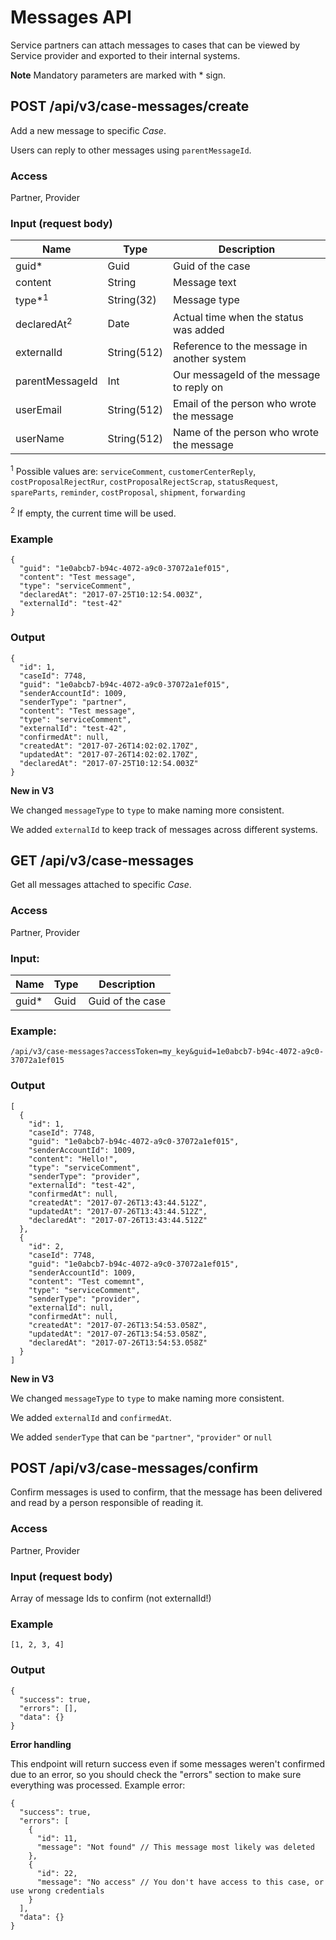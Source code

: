 # Messages API

Service partners can attach messages to cases that can be viewed by
Service provider and exported to their internal systems.

**Note** Mandatory parameters are marked with \* sign.

## POST /api/v3/case-messages/create

Add a new message to specific *Case*. 

Users can reply to other messages using `parentMessageId`.

### Access

Partner, Provider

### Input (request body)


| Name                   | Type         | Description                                |
|------------------------|--------------|--------------------------------------------|
| guid\*                 | Guid         | Guid of the case                           |
| content                | String       | Message text                               |
| type\*<sup>1</sup>     | String(32)   | Message type                               |
| declaredAt<sup>2</sup> | Date         | Actual time when the status was added      |
| externalId             | String(512)  | Reference to the message in another system |
| parentMessageId        | Int          | Our messageId of the message to reply on   |
| userEmail              | String(512)  | Email of the person who wrote the message  |
| userName               | String(512)  | Name of the person who wrote the message   |

<sup>1</sup> Possible values are: `serviceComment`, `customerCenterReply`, `costProposalRejectRur`, `costProposalRejectScrap`, `statusRequest`, `spareParts`, `reminder`, `costProposal`, `shipment`, `forwarding`

<sup>2</sup> If empty, the current time will be used.

### Example

```
{
  "guid": "1e0abcb7-b94c-4072-a9c0-37072a1ef015",
  "content": "Test message",
  "type": "serviceComment",
  "declaredAt": "2017-07-25T10:12:54.003Z",
  "externalId": "test-42"
}
```

### Output

```
{
  "id": 1,
  "caseId": 7748,
  "guid": "1e0abcb7-b94c-4072-a9c0-37072a1ef015",
  "senderAccountId": 1009,
  "senderType": "partner",
  "content": "Test message",
  "type": "serviceComment",
  "externalId": "test-42",
  "confirmedAt": null,
  "createdAt": "2017-07-26T14:02:02.170Z",
  "updatedAt": "2017-07-26T14:02:02.170Z",
  "declaredAt": "2017-07-25T10:12:54.003Z"
}
```

**New in V3**

We changed `messageType` to `type` to make naming more consistent.

We added `externalId` to keep track of messages across different systems.

## GET /api/v3/case-messages

Get all messages attached to specific *Case*.

### Access

Partner, Provider

### Input:

| Name     | Type   | Description        |
|----------|--------|--------------------|
| guid\*   | Guid   | Guid of the case   |

### Example:

```
/api/v3/case-messages?accessToken=my_key&guid=1e0abcb7-b94c-4072-a9c0-37072a1ef015
```

### Output

```
[
  {
    "id": 1,
    "caseId": 7748,
    "guid": "1e0abcb7-b94c-4072-a9c0-37072a1ef015",
    "senderAccountId": 1009,
    "content": "Hello!",
    "type": "serviceComment",
    "senderType": "provider",
    "externalId": "test-42",
    "confirmedAt": null,
    "createdAt": "2017-07-26T13:43:44.512Z",
    "updatedAt": "2017-07-26T13:43:44.512Z",
    "declaredAt": "2017-07-26T13:43:44.512Z"
  },
  {
    "id": 2,
    "caseId": 7748,
    "guid": "1e0abcb7-b94c-4072-a9c0-37072a1ef015",
    "senderAccountId": 1009,
    "content": "Test comemnt",
    "type": "serviceComment",
    "senderType": "provider",
    "externalId": null,
    "confirmedAt": null,
    "createdAt": "2017-07-26T13:54:53.058Z",
    "updatedAt": "2017-07-26T13:54:53.058Z",
    "declaredAt": "2017-07-26T13:54:53.058Z"
  }
]
```

**New in V3**

We changed `messageType` to `type` to make naming more consistent.

We added `externalId` and `confirmedAt`.

We added `senderType` that can be `"partner"`, `"provider"` or `null`

## POST /api/v3/case-messages/confirm

Confirm messages is used to confirm, that the message has been delivered and read by a person responsible of reading it.

### Access

Partner, Provider

### Input (request body)

Array of message Ids to confirm (not externalId!)

### Example

```
[1, 2, 3, 4]
```

### Output

```
{
  "success": true,
  "errors": [],
  "data": {}
}
```

**Error handling**

This endpoint will return success even if some messages weren't confirmed due to an error, so you should check the "errors" section to make sure everything was processed. Example error:

```
{
  "success": true,
  "errors": [
    {
      "id": 11,
      "message": "Not found" // This message most likely was deleted
    },
    {
      "id": 22,
      "message": "No access" // You don't have access to this case, or use wrong credentials
    }
  ],
  "data": {}
}
```
